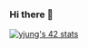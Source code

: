 ### Hi there 👋

[![yjung's 42 stats](https://badge42.herokuapp.com/api/stats/yjung)](https://github.com/JaeSeoKim/badge42)

<!--
**jyw2671/jyw2671** is a ✨ _special_ ✨ repository because its `README.md` (this file) appears on your GitHub profile.

Here are some ideas to get you started:

- 🔭 I’m currently working on ...
- 🌱 I’m currently learning ...
- 👯 I’m looking to collaborate on ...
- 🤔 I’m looking for help with ...
- 💬 Ask me about ...
- 📫 How to reach me: ...
- 😄 Pronouns: ...
- ⚡ Fun fact: ...
-->
